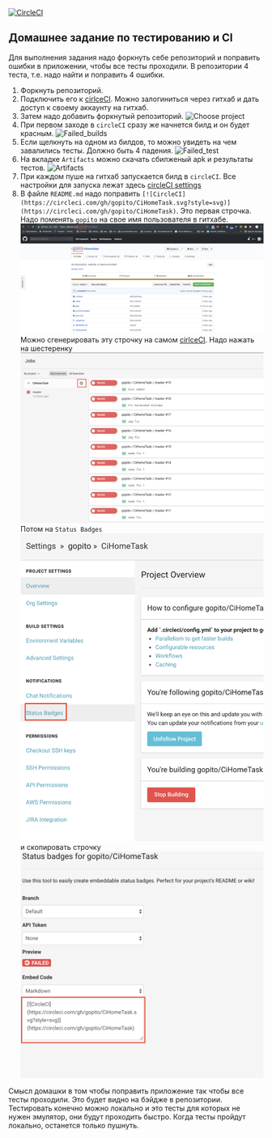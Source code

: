 [![CircleCI](https://circleci.com/gh/Lapter57/CiHomeTask.svg?style=svg)](https://circleci.com/gh/Lapter57/CiHomeTask)
## Домашнее задание по тестированию и CI
Для выполнения задания надо форкнуть себе репозиторий и поправить ошибки в приложении, чтобы все тесты
проходили. В репозитории 4 теста, т.е. надо найти и поправить 4 ошибки.
1. Форкнуть репозиторий.
2. Подключить его к  [cirlceCI](https://circleci.com). Можно залогиниться через гитхаб и дать доступ
к своему аккаунту на гитхаб.
3. Затем надо добавить форкнутый репозиторий.
![Choose project](https://github.com/gopito/CiHomeTask/blob/master/pictures/choose_project.png)
4. При первом заходе в `circleCI` сразу же начнется билд и он будет красным.
![Failed_builds](https://github.com/gopito/CiHomeTask/blob/master/pictures/failed_builds.png)
5. Если щелкнуть на одном из билдов, то можно увидеть на чем завалились тесты. Должно быть 4 падения.
![Failed_test](https://github.com/gopito/CiHomeTask/blob/master/pictures/failed_test.png)
6. На вкладке `Artifacts` можно скачать сбилженый apk и результаты тестов.
![Artifacts](https://github.com/gopito/CiHomeTask/blob/master/pictures/artifacts.png)
7. При каждом пуше на гитхаб запускается билд в `circleCI`. Все настройки для запуска лежат здесь
[circleCI settings](https://github.com/gopito/CiHomeTask/blob/master/.circleci/config.yml)
8. В файле `README.md` надо поправить
`[![CircleCI](https://circleci.com/gh/gopito/CiHomeTask.svg?style=svg)](https://circleci.com/gh/gopito/CiHomeTask)`.
Это первая строчка. Надо поменять `gopito` на свое имя пользователя в гитхабе.
![Badge](https://github.com/gopito/CiHomeTask/blob/master/pictures/badge.png)
Можно сгенерировать эту строчку на самом [cirlceCI](https://circleci.com).
Надо нажать на шестеренку
![CircleCi settings](https://github.com/gopito/CiHomeTask/blob/master/pictures/circleci_settings.png)
Потом на `Status Badges`
![Status badges](https://github.com/gopito/CiHomeTask/blob/master/pictures/status_badges.png)
и скопировать строчку
![Badge string](https://github.com/gopito/CiHomeTask/blob/master/pictures/badge_string.png)

Смысл домашки в том чтобы поправить приложение так чтобы все тесты проходили. Это будет видно на 
бэйдже в репозитории. 
Тестировать конечно можно локально и это тесты для которых не нужен эмулятор,
они будут проходить быстро.
Когда тесты пройдут локально, останется только пушнуть.
